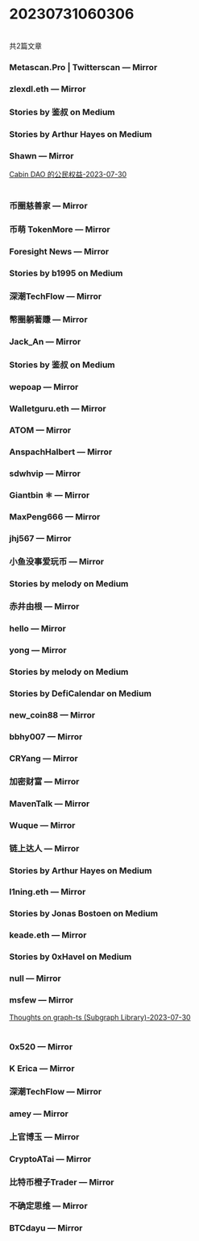 <h1>20230731060306</h1><br/>共2篇文章


###  Metascan.Pro | Twitterscan — Mirror









###  zlexdl.eth — Mirror







###  Stories by 鉴叔 on Medium









###  Stories by Arthur Hayes on Medium







###  Shawn — Mirror

<a target=_blank rel=nofollow href="https://shawn.mirror.xyz/fTXqS3XAVOzCgmf0Ei_S5rtTpgpz3F9fHx_zY9HYgDw" >Cabin DAO 的公民权益-2023-07-30</a><br/><br/>









###  币圈慈善家 — Mirror







###  币萌 TokenMore — Mirror













###  Foresight News — Mirror









###  Stories by b1995 on Medium







###  深潮TechFlow — Mirror



















###  幣圈躺著賺 — Mirror













###  Jack_An — Mirror









###  Stories by 鉴叔 on Medium













###  wepoap — Mirror













###  Walletguru.eth — Mirror











###  ATOM — Mirror



















###  AnspachHalbert — Mirror







###  sdwhvip — Mirror









###  Giantbin ⚛ — Mirror



















###  MaxPeng666 — Mirror









###  jhj567 — Mirror























###  小鱼没事爱玩币 — Mirror







###  Stories by melody on Medium











###  赤井由根 — Mirror







###  hello — Mirror







###  yong — Mirror













###  Stories by melody on Medium







###  Stories by DefiCalendar on Medium











###  new_coin88 — Mirror









###  bbhy007 — Mirror





















###  CRYang — Mirror

















###  加密财富 — Mirror























###  MavenTalk — Mirror





















###  Wuque — Mirror







###  链上达人 — Mirror

















###  Stories by Arthur Hayes on Medium







###  l1ning.eth — Mirror







###  Stories by Jonas Bostoen on Medium







###  keade.eth — Mirror









###  Stories by 0xHavel on Medium













###  null — Mirror







###  msfew — Mirror

<a target=_blank rel=nofollow href="https://mirror.xyz/msfew.eth/UwURflJxhm9mzkB3Hq3XOX5ONcLU8F8FNWiwxSS7E2s" >Thoughts on graph-ts (Subgraph Library)-2023-07-30</a><br/><br/>





###  0x520 — Mirror









###  K Erica — Mirror











###  深潮TechFlow — Mirror













###  amey — Mirror









###  上官博玉 — Mirror





















###  CryptoATai — Mirror











###  比特币橙子Trader — Mirror







###  不确定思维 — Mirror











###  BTCdayu — Mirror






